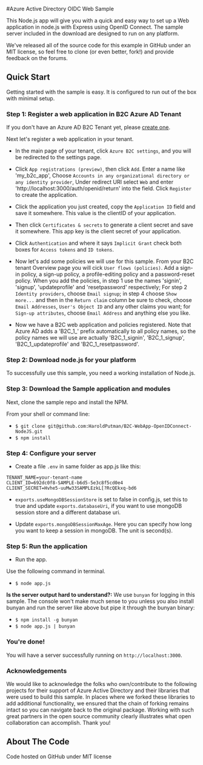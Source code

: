 #Azure Active Directory OIDC Web Sample

This Node.js app will give you with a quick and easy way to set up a Web application in node.js with Express using OpenID Connect. The sample server included in the download are designed to run on any platform.

We've released all of the source code for this example in GitHub under an MIT license, so feel free to clone (or even better, fork!) and provide feedback on the forums.


## Quick Start

Getting started with the sample is easy. It is configured to run out of the box with minimal setup.

### Step 1: Register a web application in B2C Azure AD Tenant

If you don't have an Azure AD B2C Tenant yet, please [create one](https://docs.microsoft.com/en-us/azure/active-directory-b2c/tutorial-create-tenant).

Next let's register a web application in your tenant.

* In the main page of your tenant, click `Azure B2C settings`, and you will be redirected to the settings page.

* Click `App registrations (preview)`, then click `Add`. Enter a name like 'my_b2c_app', Choose `Accounts in any organizational directory or any identity provider`, Under redirect URI select `Web` and enter 'http://localhost:3000/auth/openid/return' into the field. Click `Register` to create the application.

* Click the application you just created, copy the `Application ID` field and save it somewhere. This value is the clientID of your application.

* Then click `Certificates & secrets` to generate a client secret and save it somewhere. This app key is the client secret of your application.

* Click `Authentication` and where it says `Implicit Grant` check both boxes for `Access tokens` and `ID tokens`.

* Now let's add some policies we will use for this sample. From your B2C tenant Overview page you will cick `User flows (policies)`.  Add a sign-in policy, a sign-up policy, a profile-editing policy and a password-reset policy. When you add the policies, in step 1 use the names 'signin', 'signup', 'updateprofile' and 'resetpassword' respectively; For step 2 `Identity providers`, choose `Email signup`; in step 4 choose `Show more...` and then in the `Return claim` column be sure to check, choose `Email Addresses`, `User's Object ID` and any other claims you want; for `Sign-up attributes`, choose `Email Address` and anything else you like.

* Now we have a B2C web application and policies registered. Note that Azure AD adds a 'B2C_1_' prefix automatically to all policy names, so the policy names we will use are actually 'B2C_1_signin', 'B2C_1_signup', 'B2C_1_updateprofile' and 'B2C_1_resetpassword'.

### Step 2: Download node.js for your platform
To successfully use this sample, you need a working installation of Node.js.

### Step 3: Download the Sample application and modules

Next, clone the sample repo and install the NPM.

From your shell or command line:

* `$ git clone git@github.com:HaroldPutman/B2C-WebApp-OpenIDConnect-NodeJS.git`
* `$ npm install`

### Step 4: Configure your server

* Create a file `.env` in same folder as app.js like this:

```
TENANT_NAME=your-tenant-name
CLIENT_ID=692dc0f8-SAMPLE-b6d5-5e3c8f5cd0e4
CLIENT_SECRET=Hvhe5-uuMw33SAMPLEzkL[?RcQEkxq-bd6
```


* `exports.useMongoDBSessionStore` is set to false in config.js, set this to true and update `exports.databaseUri`, if you want to use mongoDB session store and a different database uri.

* Update `exports.mongoDBSessionMaxAge`. Here you can specify how long you want
to keep a session in mongoDB. The unit is second(s).

### Step 5: Run the application

* Run the app.

Use the following command in terminal.

* `$ node app.js`

**Is the server output hard to understand?:** We use `bunyan` for logging in this sample. The console won't make much sense to you unless you also install bunyan and run the server like above but pipe it through the bunyan binary:

* `$ npm install -g bunyan`
* `$ node app.js | bunyan`

### You're done!

You will have a server successfully running on `http://localhost:3000`.

### Acknowledgements

We would like to acknowledge the folks who own/contribute to the following projects for their support of Azure Active Directory and their libraries that were used to build this sample. In places where we forked these libraries to add additional functionality, we ensured that the chain of forking remains intact so you can navigate back to the original package. Working with such great partners in the open source community clearly illustrates what open collaboration can accomplish. Thank you!


## About The Code

Code hosted on GitHub under MIT license
